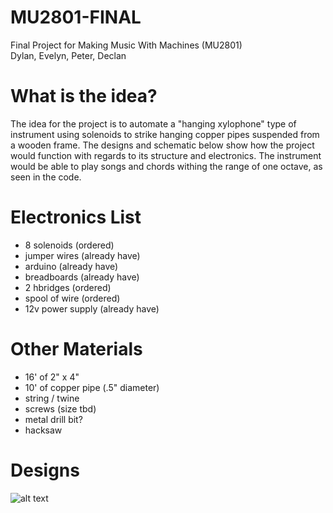 # MU2801-FINAL
Final Project for Making Music With Machines (MU2801) <br>
Dylan, Evelyn, Peter, Declan

# What is the idea?
The idea for the project is to automate a "hanging xylophone" type of instrument using solenoids to strike hanging copper pipes suspended from a wooden frame. The designs and schematic below show how the project would function with regards to its structure and electronics. The instrument would be able to play songs and chords withing the range of one octave, as seen in the code.

# Electronics List
- 8 solenoids (ordered)
- jumper wires (already have)
- arduino (already have)
- breadboards (already have)
- 2 hbridges (ordered)
- spool of wire (ordered)
- 12v power supply (already have)

# Other Materials
- 16' of 2" x 4"
- 10' of copper pipe (.5" diameter)
- string / twine
- screws (size tbd)
- metal drill bit?
- hacksaw

# Designs

![alt text](https://github.com/D3cl4n/MU2801-FINAL/tree/main/designs/sketch0.jpg?raw=true)
